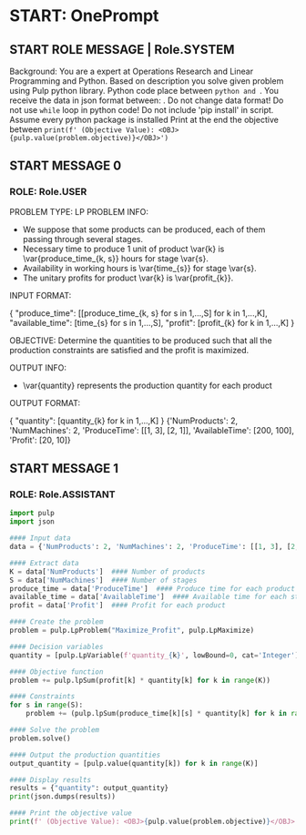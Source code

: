 # START: OnePrompt 
## START ROLE MESSAGE | Role.SYSTEM 
Background: You are a expert at Operations Research and Linear Programming and Python. Based on description you solve given problem using Pulp python library. Python code place between ```python and ```. You receive the data in json format between: <DATA></DATA>. Do not change data format! Do not use `while` loop in python code! Do not include 'pip install' in script. Assume every python package is installed Print at the end the objective between <OBJ></OBJ> `print(f' (Objective Value): <OBJ>{pulp.value(problem.objective)}</OBJ>')`  
## START MESSAGE 0 
### ROLE: Role.USER
<DESCRIPTION>
PROBLEM TYPE: LP
PROBLEM INFO:

- We suppose that some products can be produced, each of them passing through several stages.
- Necessary time to produce 1 unit of product \var{k} is \var{produce_time_{k, s}} hours for stage \var{s}.
- Availability in working hours is \var{time_{s}} for stage \var{s}. 
- The unitary profits for product \var{k} is \var{profit_{k}}.

INPUT FORMAT:

{
	"produce_time": [[produce_time_{k, s} for s in 1,...,S] for k in 1,...,K],
	"available_time": [time_{s} for s in 1,...,S],
	"profit": [profit_{k} for k in 1,...,K]
}


OBJECTIVE: Determine the quantities to be produced such that all the production constraints are satisfied and the profit is maximized.

OUTPUT INFO:

- \var{quantity} represents the production quantity for each product

OUTPUT FORMAT:

{
	"quantity": [quantity_{k} for k in 1,...,K]
}
</DESCRIPTION>
<DATA>
{'NumProducts': 2, 'NumMachines': 2, 'ProduceTime': [[1, 3], [2, 1]], 'AvailableTime': [200, 100], 'Profit': [20, 10]}</DATA>


## START MESSAGE 1 
### ROLE: Role.ASSISTANT
```python
import pulp
import json

#### Input data
data = {'NumProducts': 2, 'NumMachines': 2, 'ProduceTime': [[1, 3], [2, 1]], 'AvailableTime': [200, 100], 'Profit': [20, 10]}

#### Extract data
K = data['NumProducts']  #### Number of products
S = data['NumMachines']  #### Number of stages
produce_time = data['ProduceTime']  #### Produce time for each product at each stage
available_time = data['AvailableTime']  #### Available time for each stage
profit = data['Profit']  #### Profit for each product

#### Create the problem
problem = pulp.LpProblem("Maximize_Profit", pulp.LpMaximize)

#### Decision variables
quantity = [pulp.LpVariable(f'quantity_{k}', lowBound=0, cat='Integer') for k in range(K)]

#### Objective function
problem += pulp.lpSum(profit[k] * quantity[k] for k in range(K))

#### Constraints
for s in range(S):
    problem += (pulp.lpSum(produce_time[k][s] * quantity[k] for k in range(K)) <= available_time[s]), f"Constraint_stage_{s}"

#### Solve the problem
problem.solve()

#### Output the production quantities
output_quantity = [pulp.value(quantity[k]) for k in range(K)]

#### Display results
results = {"quantity": output_quantity}
print(json.dumps(results))

#### Print the objective value
print(f' (Objective Value): <OBJ>{pulp.value(problem.objective)}</OBJ>')
```

